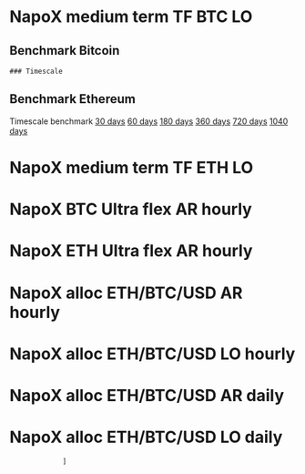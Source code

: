 # NapoX medium term TF BTC LO
  ## Benchmark Bitcoin 
    ### Timescale 
  ## Benchmark Ethereum 
Timescale benchmark [30 days](https://htmlpreview.github.io/?https://github.com/pierthodo/napoleon_strat_sheet/blob/master/strat_sheet/NapoX%20medium%20term%20TF%20BTC%20LO/ETH-USD/30-days.html)   [60 days](https://htmlpreview.github.io/?https://github.com/pierthodo/napoleon_strat_sheet/blob/master/strat_sheet/NapoX%20medium%20term%20TF%20BTC%20LO/ETH-USD/30-days.html)  [180 days](https://htmlpreview.github.io/?https://github.com/pierthodo/napoleon_strat_sheet/blob/master/strat_sheet/NapoX%20medium%20term%20TF%20BTC%20LO/ETH-USD/30-days.html)  [360 days](https://htmlpreview.github.io/?https://github.com/pierthodo/napoleon_strat_sheet/blob/master/strat_sheet/NapoX%20medium%20term%20TF%20BTC%20LO/ETH-USD/30-days.html)  [720 days](https://htmlpreview.github.io/?https://github.com/pierthodo/napoleon_strat_sheet/blob/master/strat_sheet/NapoX%20medium%20term%20TF%20BTC%20LO/ETH-USD/30-days.html)  [1040 days](https://htmlpreview.github.io/?https://github.com/pierthodo/napoleon_strat_sheet/blob/master/strat_sheet/NapoX%20medium%20term%20TF%20BTC%20LO/ETH-USD/30-days.html)
# NapoX medium term TF ETH LO
# NapoX BTC Ultra flex AR hourly
# NapoX ETH Ultra flex AR hourly
# NapoX alloc ETH/BTC/USD AR hourly
# NapoX alloc ETH/BTC/USD LO hourly
# NapoX alloc ETH/BTC/USD AR daily
# NapoX alloc ETH/BTC/USD LO daily
                 ]



